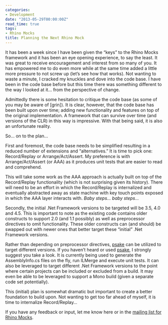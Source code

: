 ```yaml
---
categories:
- Development
date: "2013-05-29T00:00:00Z"
read_time: true
tags:
- Rhino Mocks
title: Planning the Next Rhino Mock
---
```


It has been a week since I have been given the “keys” to the Rhino Mocks framework and it has been an eye opening experience, to say the least. 
It was great to receive encouragement and interest from so many of you. 
It has empowered me to do even more while at the same time added a little more pressure to not screw up (let’s see how that works). 
Not wanting to waste a minute, I cracked my knuckles and dove into the code base. 
I have been in the code base before but this time there was something different to the way I looked at it… from the perspective of change.

Admittedly there is some hesitation to critique the code base (as some of you may be aware of \[grin\]). 
It is clear, however, that the code base has been built upon over time; adding new functionality and features on top of the original implementation. 
A framework that can survive over time (and versions of the CLR) in this way is impressive. 
With that being said, it is also an unfortunate reality.

So… on to the plan…

First and foremost, the code base needs to be simplified resulting in a reduced number of extensions and “alternatives.” 
It is time to pick one: Record/Replay or Arrange/Act/Assert. My preference is with Arrange/Act/Assert (or AAA) as it produces unit tests that are 
easier to read and comprehend.

This will take some work as the AAA approach is actually built on top of the Record/Replay functionality (which is not surprising given its history). 
There will need to be an effort in which the Record/Replay is internalized and eventually abstracted away as state machine with key touch points 
exposed in which the AAA layer interacts with. _Baby steps… baby steps…_

Secondly, the initial .Net Framework versions to be targeted will be 3.5, 4.0 and 4.5. 
This is important to note as the existing code contains older constructs to support 2.0 (and 1.1 possibly) as well as preprocessor directives to omit functionality. 
These older constructs can (and should) be swapped out with newer ones that better target these “initial” .Net Framework versions.

Rather than depending on preprocessor directives, [psake](https://github.com/psake/psake) can be utilized to target different versions. 
If you haven’t heard or used [psake](https://github.com/psake/psake), I strongly suggest you take a look. 
It is currently being used to generate the AssemblyInfo.cs files on the fly, run ILMerge and execute unit tests. 
It can also be leveraged to target different .Net Framework versions to the point where certain projects can be included or excluded from a build. 
It may even be able to be leveraged to support a Mono build (given a separate code set potentially).

This (initial) plan is somewhat dramatic but important to create a better foundation to build upon. 
Not wanting to get too far ahead of myself, it is time to internalize Record/Replay…

If you have any feedback or input, let me know here or in the [mailing list for Rhino Mocks](https://groups.google.com/group/rhinomocks).

